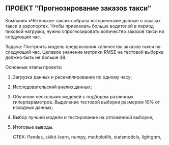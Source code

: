 ## ПРОЕКТ "Прогнозирование заказов такси"

Компания «Чётенькое такси» собрала исторические данные о заказах такси в аэропортах. Чтобы привлекать больше водителей в период пиковой нагрузки, нужно спрогнозировать количество заказов такси на следующий час.

Задача: Построить модель предсказания количества заказов такси на следующий час. Целевое значение метрики RMSE на тестовой выборке должно быть не больше 48.

Основные этапы проекта:

1) Загрузка данных и ресемплирование по одному часу;
2) Исследовательский анализ данных;
3) Обучение нескольких моделей с подбором различных гиперпараметров. Выделение тестовой выборки размером 10% от исходных данных;
4) Выбор лучшей модели и тестирование на отложенной выборке;
5) Итоговые выводы.

   СТЕК: Pandas, skikit-learn, numpy, mathplotlib, statsmodels, lightgbm, 
